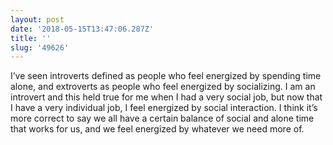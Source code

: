 ```yaml
---
layout: post
date: '2018-05-15T13:47:06.287Z'
title: ''
slug: '49626'
---
```

I’ve seen introverts defined as people who feel energized by spending time alone, and extroverts as people who feel energized by socializing. I am an introvert and this held true for me when I had a very social job, but now that I have a very individual job, I feel energized by social interaction. I think it’s more correct to say we all have a certain balance of social and alone time that works for us, and we feel energized by whatever we need more of. 
